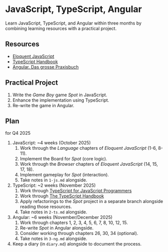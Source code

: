 # JavaScript, TypeScript, Angular

Learn JavaScript, TypeScript, and Angular within three months by combining learning resources with a practical project.

## Resources

- [Eloquent JavaScript](https://eloquentjavascript.net/)
- [TypeScript Handbook](https://www.typescriptlang.org/docs/handbook/intro.html)
- [Angular. Das grosse Praxisbuch](https://dpunkt.de/produkt/angular-6/)

## Practical Project

1. Write the _Game Boy_ game _Spot_ in JavaScript.
2. Enhance the implementation using TypeScript.
3. Re-write the game in Angular.

## Plan

for Q4 2025

1. JavaScript: ~4 weeks (October 2025)
    1. Work through the _Language_ chapters of _Eloquent JavaScript_ (1-6, 8-11).
    2. Implement the Board for _Spot_ (core logic).
    3. Work through the _Browser_ chapters of _Eloquent JavaScript_ (14, 15, 17, 18).
    4. Implement gameplay for _Spot_ (interaction).
    5. Take notes in `1-js.md` alongside.
2. TypeScript: ~2 weeks (November 2025)
    1. Work through [TypeScript for JavaScript Programmers](https://www.typescriptlang.org/docs/handbook/typescript-in-5-minutes.html)
    2. Work through [The TypeScript Handbook](https://www.typescriptlang.org/docs/handbook/intro.html)
    3. Apply refactorings to the _Spot_ project in a separate branch alongside reading those resources.
    4. Take notes in `2-ts.md` alongside.
3. Angular: ~6 weeks (November/December 2025)
    1. Work through chapters 1, 2, 3, 4, 5, 6, 7, 8, 10, 12, 15.
    2. Re-write _Spot_ in Angular alongside.
    3. Consider working through chapters 26, 30, 34 (optional).
    4. Take notes in `3-ng.md` alongside.
4. Keep a diary (in `diary.md`) alongside to document the process.


